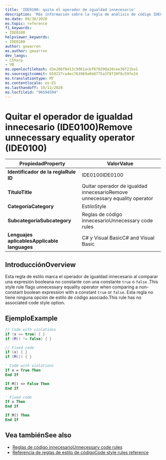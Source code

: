 ```yaml
---
title: 'IDE0100: quita el operador de igualdad innecesario'
description: 'Más información sobre la regla de análisis de código IDE0100: quitar el operador de igualdad innecesario'
ms.date: 09/30/2020
ms.topic: reference
f1_keywords:
- IDE0100
helpviewer_keywords:
- IDE0100
author: gewarren
ms.author: gewarren
dev_langs:
- CSharp
- VB
ms.openlocfilehash: d3e206f8413c9d61acbf870290a20cee36f21ba1
ms.sourcegitcommit: b59237ca4ec763969a0dd775a3f8f39f8c59fe24
ms.translationtype: MT
ms.contentlocale: es-ES
ms.lasthandoff: 10/12/2020
ms.locfileid: "96594594"
---
```

# <a name="remove-unnecessary-equality-operator-ide0100"></a><span data-ttu-id="a6827-103">Quitar el operador de igualdad innecesario (IDE0100)</span><span class="sxs-lookup"><span data-stu-id="a6827-103">Remove unnecessary equality operator (IDE0100)</span></span>

|<span data-ttu-id="a6827-104">Propiedad</span><span class="sxs-lookup"><span data-stu-id="a6827-104">Property</span></span>|<span data-ttu-id="a6827-105">Valor</span><span class="sxs-lookup"><span data-stu-id="a6827-105">Value</span></span>|
|-|-|
| <span data-ttu-id="a6827-106">**Identificador de la regla**</span><span class="sxs-lookup"><span data-stu-id="a6827-106">**Rule ID**</span></span> | <span data-ttu-id="a6827-107">IDE0100</span><span class="sxs-lookup"><span data-stu-id="a6827-107">IDE0100</span></span> |
| <span data-ttu-id="a6827-108">**Título**</span><span class="sxs-lookup"><span data-stu-id="a6827-108">**Title**</span></span> | <span data-ttu-id="a6827-109">Quitar operador de igualdad innecesario</span><span class="sxs-lookup"><span data-stu-id="a6827-109">Remove unnecessary equality operator</span></span> |
| <span data-ttu-id="a6827-110">**Categoría**</span><span class="sxs-lookup"><span data-stu-id="a6827-110">**Category**</span></span> | <span data-ttu-id="a6827-111">Estilo</span><span class="sxs-lookup"><span data-stu-id="a6827-111">Style</span></span> |
| <span data-ttu-id="a6827-112">**Subcategoría**</span><span class="sxs-lookup"><span data-stu-id="a6827-112">**Subcategory**</span></span> | <span data-ttu-id="a6827-113">Reglas de código innecesario</span><span class="sxs-lookup"><span data-stu-id="a6827-113">Unnecessary code rules</span></span> |
| <span data-ttu-id="a6827-114">**Lenguajes aplicables**</span><span class="sxs-lookup"><span data-stu-id="a6827-114">**Applicable languages**</span></span> | <span data-ttu-id="a6827-115">C# y Visual Basic</span><span class="sxs-lookup"><span data-stu-id="a6827-115">C# and Visual Basic</span></span> |

## <a name="overview"></a><span data-ttu-id="a6827-116">Introducción</span><span class="sxs-lookup"><span data-stu-id="a6827-116">Overview</span></span>

<span data-ttu-id="a6827-117">Esta regla de estilo marca el operador de igualdad innecesario al comparar una expresión booleana no constante con una constante `true` o `false` .</span><span class="sxs-lookup"><span data-stu-id="a6827-117">This style rule flags unnecessary equality operator when comparing a non-constant boolean expression with a constant `true` or `false`.</span></span> <span data-ttu-id="a6827-118">Esta regla no tiene ninguna opción de estilo de código asociado.</span><span class="sxs-lookup"><span data-stu-id="a6827-118">This rule has no associated code style option.</span></span>

## <a name="example"></a><span data-ttu-id="a6827-119">Ejemplo</span><span class="sxs-lookup"><span data-stu-id="a6827-119">Example</span></span>

```csharp
// Code with violations
if (x == true) { }
if (M() != false) { }

// Fixed code
if (x) { }
if (M()) { }
```

```vb
' Code with violations
If x = True Then
End If

If M() <> False Then
End If

' Fixed code
If x Then
End If

If M() Then
End If
```

## <a name="see-also"></a><span data-ttu-id="a6827-120">Vea también</span><span class="sxs-lookup"><span data-stu-id="a6827-120">See also</span></span>

- [<span data-ttu-id="a6827-121">Reglas de código innecesario</span><span class="sxs-lookup"><span data-stu-id="a6827-121">Unnecessary code rules</span></span>](unnecessary-code-rules.md)
- [<span data-ttu-id="a6827-122">Referencia de reglas de estilo de código</span><span class="sxs-lookup"><span data-stu-id="a6827-122">Code style rules reference</span></span>](index.md)
